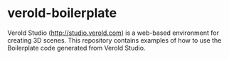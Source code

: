 verold-boilerplate
==================

Verold Studio (http://studio.verold.com) is a web-based environment for creating 3D scenes. This repository contains examples of how to use the Boilerplate code generated from Verold Studio.